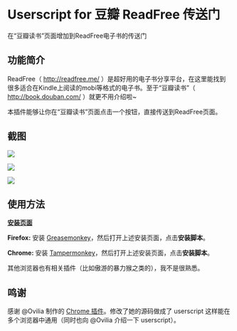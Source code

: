 # Userscript for 豆瓣 ReadFree 传送门

在“豆瓣读书”页面增加到ReadFree电子书的传送门

## 功能简介

ReadFree（ http://readfree.me/ ）是超好用的电子书分享平台，在这里能找到很多适合在Kindle上阅读的mobi等格式的电子书。至于“豆瓣读书”（ http://book.douban.com/ ）就更不用介绍啦~

本插件能够让你在“豆瓣读书”页面点击一个按钮，直接传送到ReadFree页面。

## 截图

![](https://github.com/JiajunW/douban2readfree/raw/master/res/screenshot.png)  

![](https://raw.githubusercontent.com/carycoti/douban2readfree/master/res/ep1.png)

![](https://raw.githubusercontent.com/carycoti/douban2readfree/master/res/ep2.png)

## 使用方法

[**安装页面**](https://greasyfork.org/zh-CN/scripts/4905-豆瓣-readfree-传送门)

**Firefox:** 安装 [Greasemonkey](https://addons.mozilla.org/en-UgS/firefox/addon/greasemonkey/)，然后打开上述安装页面，点击**安装脚本**。

**Chrome:** 安装 [Tampermonkey](https://chrome.google.com/webstore/detail/dhdgffkkebhmkfjojejmpbldmpobfkfo)，然后打开上述安装页面，点击**安装脚本**。

其他浏览器也有相关插件（比如傲游的暴力猴之类的），我不是很熟悉。

## 鸣谢

感谢 @Ovilia 制作的 [Chrome 插件](https://github.com/Ovilia/readfree-chrome-extension)。修改了她的源码做成了 userscript 这样能在多个浏览器中通用（同时也向 @Ovilia 介绍一下 userscript）。
